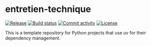 # entretien-technique

[![Release](https://img.shields.io/github/v/release/jojo/entretien-technique)](https://img.shields.io/github/v/release/jojo/entretien-technique)
[![Build status](https://img.shields.io/github/actions/workflow/status/jojo/entretien-technique/main.yml?branch=main)](https://github.com/jojo/entretien-technique/actions/workflows/main.yml?query=branch%3Amain)
[![Commit activity](https://img.shields.io/github/commit-activity/m/jojo/entretien-technique)](https://img.shields.io/github/commit-activity/m/jojo/entretien-technique)
[![License](https://img.shields.io/github/license/jojo/entretien-technique)](https://img.shields.io/github/license/jojo/entretien-technique)

This is a template repository for Python projects that use uv for their dependency management.
